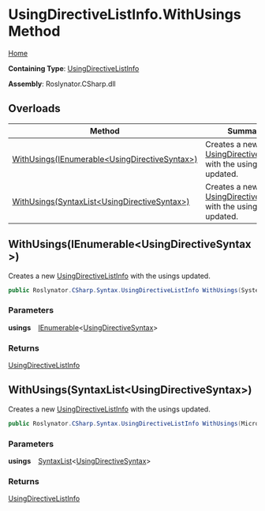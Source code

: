 # UsingDirectiveListInfo\.WithUsings Method

[Home](../../../../../README.md)

**Containing Type**: [UsingDirectiveListInfo](../README.md)

**Assembly**: Roslynator\.CSharp\.dll

## Overloads

| Method | Summary |
| ------ | ------- |
| [WithUsings(IEnumerable\<UsingDirectiveSyntax\>)](#2973635367) | Creates a new [UsingDirectiveListInfo](../README.md) with the usings updated\. |
| [WithUsings(SyntaxList\<UsingDirectiveSyntax\>)](#3245135487) | Creates a new [UsingDirectiveListInfo](../README.md) with the usings updated\. |

<a id="2973635367"></a>

## WithUsings\(IEnumerable\<UsingDirectiveSyntax\>\) 

  
Creates a new [UsingDirectiveListInfo](../README.md) with the usings updated\.

```csharp
public Roslynator.CSharp.Syntax.UsingDirectiveListInfo WithUsings(System.Collections.Generic.IEnumerable<Microsoft.CodeAnalysis.CSharp.Syntax.UsingDirectiveSyntax> usings)
```

### Parameters

**usings** &ensp; [IEnumerable](https://docs.microsoft.com/en-us/dotnet/api/system.collections.generic.ienumerable-1)\<[UsingDirectiveSyntax](https://docs.microsoft.com/en-us/dotnet/api/microsoft.codeanalysis.csharp.syntax.usingdirectivesyntax)\>

### Returns

[UsingDirectiveListInfo](../README.md)

<a id="3245135487"></a>

## WithUsings\(SyntaxList\<UsingDirectiveSyntax\>\) 

  
Creates a new [UsingDirectiveListInfo](../README.md) with the usings updated\.

```csharp
public Roslynator.CSharp.Syntax.UsingDirectiveListInfo WithUsings(Microsoft.CodeAnalysis.SyntaxList<Microsoft.CodeAnalysis.CSharp.Syntax.UsingDirectiveSyntax> usings)
```

### Parameters

**usings** &ensp; [SyntaxList](https://docs.microsoft.com/en-us/dotnet/api/microsoft.codeanalysis.syntaxlist-1)\<[UsingDirectiveSyntax](https://docs.microsoft.com/en-us/dotnet/api/microsoft.codeanalysis.csharp.syntax.usingdirectivesyntax)\>

### Returns

[UsingDirectiveListInfo](../README.md)


